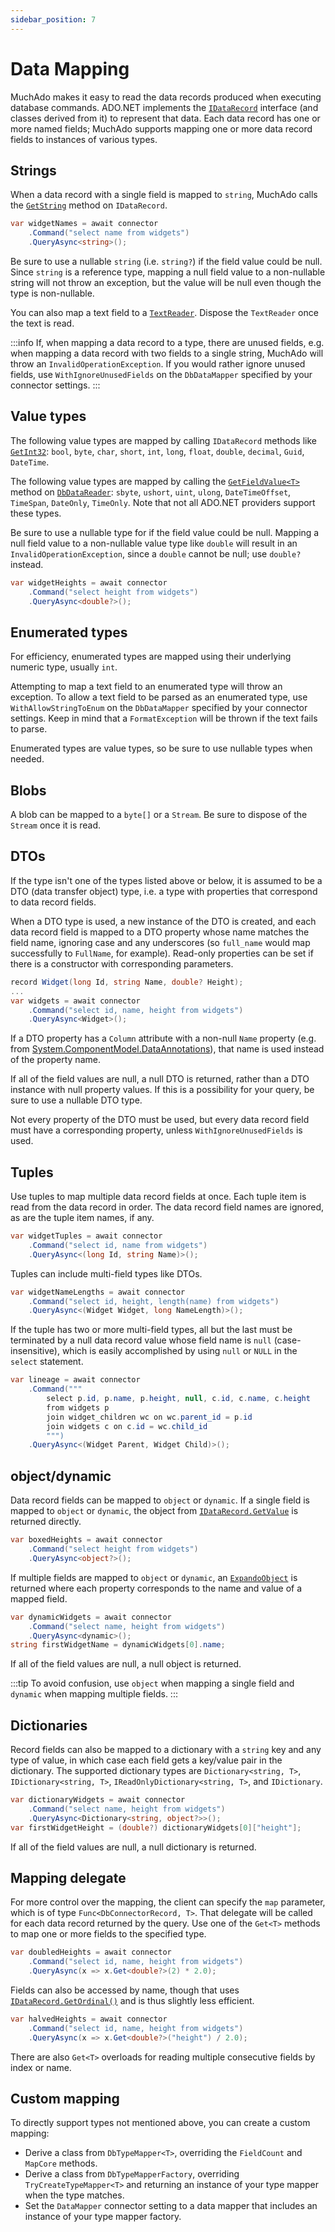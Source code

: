 ```yaml
---
sidebar_position: 7
---
```


# Data Mapping

MuchAdo makes it easy to read the data records produced when executing database commands. ADO.NET implements the [`IDataRecord`](https://learn.microsoft.com/en-us/dotnet/api/system.data.idatarecord) interface (and classes derived from it) to represent that data. Each data record has one or more named fields; MuchAdo supports mapping one or more data record fields to instances of various types.

## Strings

When a data record with a single field is mapped to `string`, MuchAdo calls the [`GetString`](https://learn.microsoft.com/en-us/dotnet/api/system.data.idatarecord.getstring) method on `IDataRecord`.

```csharp
var widgetNames = await connector
    .Command("select name from widgets")
    .QueryAsync<string>();
```

Be sure to use a nullable `string` (i.e. `string?`) if the field value could be null. Since `string` is a reference type, mapping a null field value to a non-nullable string will not throw an exception, but the value will be null even though the type is non-nullable.

You can also map a text field to a [`TextReader`](https://learn.microsoft.com/en-us/dotnet/api/system.io.textreader). Dispose the `TextReader` once the text is read.

:::info
If, when mapping a data record to a type, there are unused fields, e.g. when mapping a data record with two fields to a single string, MuchAdo will throw an `InvalidOperationException`. If you would rather ignore unused fields, use `WithIgnoreUnusedFields` on the `DbDataMapper` specified by your connector settings.
:::

## Value types

The following value types are mapped by calling `IDataRecord` methods like [`GetInt32`](https://learn.microsoft.com/en-us/dotnet/api/system.data.idatarecord.getint32): `bool`, `byte`, `char`, `short`, `int`, `long`, `float`, `double`, `decimal`, `Guid`, `DateTime`.

The following value types are mapped by calling the [`GetFieldValue<T>`](https://learn.microsoft.com/en-us/dotnet/api/system.data.common.dbdatareader.getfieldvalue) method on [`DbDataReader`](https://learn.microsoft.com/en-us/dotnet/api/system.data.common.dbdatareader): `sbyte`, `ushort`, `uint`, `ulong`, `DateTimeOffset`, `TimeSpan`, `DateOnly`, `TimeOnly`. Note that not all ADO.NET providers support these types.

Be sure to use a nullable type for if the field value could be null. Mapping a null field value to a non-nullable value type like `double` will result in an `InvalidOperationException`, since a `double` cannot be null; use `double?` instead.

```csharp
var widgetHeights = await connector
    .Command("select height from widgets")
    .QueryAsync<double?>();
```

## Enumerated types

For efficiency, enumerated types are mapped using their underlying numeric type, usually `int`.

Attempting to map a text field to an enumerated type will throw an exception. To allow a text field to be parsed as an enumerated type, use `WithAllowStringToEnum` on the `DbDataMapper` specified by your connector settings. Keep in mind that a `FormatException` will be thrown if the text fails to parse.

Enumerated types are value types, so be sure to use nullable types when needed.

## Blobs

A blob can be mapped to a `byte[]` or a `Stream`. Be sure to dispose of the `Stream` once it is read.

## DTOs

If the type isn't one of the types listed above or below, it is assumed to be a DTO (data transfer object) type, i.e. a type with properties that correspond to data record fields.

When a DTO type is used, a new instance of the DTO is created, and each data record field is mapped to a DTO property whose name matches the field name, ignoring case and any underscores (so `full_name` would map successfully to `FullName`, for example). Read-only properties can be set if there is a constructor with corresponding parameters.

```csharp
record Widget(long Id, string Name, double? Height);
...
var widgets = await connector
    .Command("select id, name, height from widgets")
    .QueryAsync<Widget>();
```

If a DTO property has a `Column` attribute with a non-null `Name` property (e.g. from [System.ComponentModel.DataAnnotations](https://docs.microsoft.com/en-us/dotnet/api/system.componentmodel.dataannotations.schema.columnattribute)), that name is used instead of the property name.

If all of the field values are null, a null DTO is returned, rather than a DTO instance with null property values. If this is a possibility for your query, be sure to use a nullable DTO type.

Not every property of the DTO must be used, but every data record field must have a corresponding property, unless `WithIgnoreUnusedFields` is used.

## Tuples

Use tuples to map multiple data record fields at once. Each tuple item is read from the data record in order. The data record field names are ignored, as are the tuple item names, if any.

```csharp
var widgetTuples = await connector
    .Command("select id, name from widgets")
    .QueryAsync<(long Id, string Name)>();
```

Tuples can include multi-field types like DTOs.

```csharp
var widgetNameLengths = await connector
    .Command("select id, height, length(name) from widgets")
    .QueryAsync<(Widget Widget, long NameLength)>();
```

If the tuple has two or more multi-field types, all but the last must be terminated by a null data record value whose field name is `null` (case-insensitive), which is easily accomplished by using `null` or `NULL` in the `select` statement.

```csharp
var lineage = await connector
    .Command("""
        select p.id, p.name, p.height, null, c.id, c.name, c.height
        from widgets p
        join widget_children wc on wc.parent_id = p.id
        join widgets c on c.id = wc.child_id
        """)
    .QueryAsync<(Widget Parent, Widget Child)>();
```

## object/dynamic

Data record fields can be mapped to `object` or `dynamic`. If a single field is mapped to `object` or `dynamic`, the object from [`IDataRecord.GetValue`](https://learn.microsoft.com/en-us/dotnet/api/system.data.idatarecord.getvalue) is returned directly.

```csharp
var boxedHeights = await connector
    .Command("select height from widgets")
    .QueryAsync<object?>();
```

If multiple fields are mapped to `object` or `dynamic`, an [`ExpandoObject`](https://docs.microsoft.com/dotnet/api/system.dynamic.expandoobject) is returned where each property corresponds to the name and value of a mapped field.

```csharp
var dynamicWidgets = await connector
    .Command("select name, height from widgets")
    .QueryAsync<dynamic>();
string firstWidgetName = dynamicWidgets[0].name;
```

If all of the field values are null, a null object is returned.

:::tip
To avoid confusion, use `object` when mapping a single field and `dynamic` when mapping multiple fields.
:::

## Dictionaries

Record fields can also be mapped to a dictionary with a `string` key and any type of value, in which case each field gets a key/value pair in the dictionary. The supported dictionary types are `Dictionary<string, T>`, `IDictionary<string, T>`, `IReadOnlyDictionary<string, T>`, and `IDictionary`.

```csharp
var dictionaryWidgets = await connector
    .Command("select name, height from widgets")
    .QueryAsync<Dictionary<string, object?>>();
var firstWidgetHeight = (double?) dictionaryWidgets[0]["height"];
```

If all of the field values are null, a null dictionary is returned.

## Mapping delegate

For more control over the mapping, the client can specify the `map` parameter, which is of type `Func<DbConnectorRecord, T>`. That delegate will be called for each data record returned by the query. Use one of the `Get<T>` methods to map one or more fields to the specified type.

```csharp
var doubledHeights = await connector
    .Command("select id, name, height from widgets")
    .QueryAsync(x => x.Get<double?>(2) * 2.0);
```

Fields can also be accessed by name, though that uses [`IDataRecord.GetOrdinal()`](https://docs.microsoft.com/dotnet/api/system.data.idatarecord.getordinal) and is thus slightly less efficient.

```csharp
var halvedHeights = await connector
    .Command("select id, name, height from widgets")
    .QueryAsync(x => x.Get<double?>("height") / 2.0);
```

There are also `Get<T>` overloads for reading multiple consecutive fields by index or name.

## Custom mapping

To directly support types not mentioned above, you can create a custom mapping:

* Derive a class from `DbTypeMapper<T>`, overriding the `FieldCount` and `MapCore` methods.
* Derive a class from `DbTypeMapperFactory`, overriding `TryCreateTypeMapper<T>` and returning an instance of your type mapper when the type matches.
* Set the `DataMapper` connector setting to a data mapper that includes an instance of your type mapper factory.
